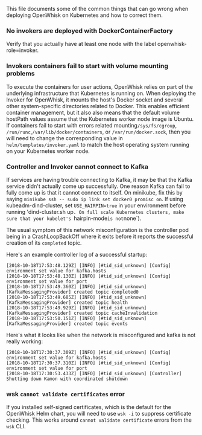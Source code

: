 <!--
#
# Licensed to the Apache Software Foundation (ASF) under one or more
# contributor license agreements.  See the NOTICE file distributed with
# this work for additional information regarding copyright ownership.
# The ASF licenses this file to You under the Apache License, Version 2.0
# (the "License"); you may not use this file except in compliance with
# the License.  You may obtain a copy of the License at
#
#     http://www.apache.org/licenses/LICENSE-2.0
#
# Unless required by applicable law or agreed to in writing, software
# distributed under the License is distributed on an "AS IS" BASIS,
# WITHOUT WARRANTIES OR CONDITIONS OF ANY KIND, either express or implied.
# See the License for the specific language governing permissions and
# limitations under the License.
#
-->

This file documents some of the common things that can go wrong when
deploying OpenWhisk on Kubernetes and how to correct them.

### No invokers are deployed with DockerContainerFactory

Verify that you actually have at least one node with the label openwhisk-role=invoker.

### Invokers containers fail to start with volume mounting problems

To execute the containers for user actions, OpenWhisk relies on part
of the underlying infrastructure that Kubernetes is running on. When
deploying the Invoker for OpenWhisk, it mounts the host's Docker
socket and several other system-specific directories related to
Docker. This enables efficient container management, but it also also
means that the default volume hostPath values assume that the Kubernetes worker
node image is Ubuntu. If containers fail to start with errors related
mounting`/sys/fs/cgroup`, `/run/runc`,`/var/lib/docker/containers`, or
`/var/run/docker.sock`, then you will need to change the corresponding
value in `helm/templates/invoker.yaml` to match the host operating system
running on your Kubernetes worker node.

### Controller and Invoker cannot connect to Kafka

If services are having trouble connecting to Kafka, it may be that the
Kafka service didn't actually come up successfully. One reason Kafka
can fail to fully come up is that it cannot connect to itself.  On minikube,
fix this by saying `minikube ssh -- sudo ip link set docker0 promisc
on`. If using kubeadm-dind-cluster, set `USE_HAIRPIN=true` in your environment
before running 'dind-cluster.sh up`. On full scale Kubernetes clusters,
make sure that your kubelet's `hairpin-mode` is not `none`).

The usual symptom of this network misconfiguration is the controller
pod being in a CrashLoopBackOff where it exits before it reports
the successful creation of its `completed` topic.

Here's an example controller log of a successful startup:
```
[2018-10-18T17:53:48.129Z] [INFO] [#tid_sid_unknown] [Config] environment set value for kafka.hosts
[2018-10-18T17:53:48.130Z] [INFO] [#tid_sid_unknown] [Config] environment set value for port
[2018-10-18T17:53:49.360Z] [INFO] [#tid_sid_unknown] [KafkaMessagingProvider] created topic completed0
[2018-10-18T17:53:49.685Z] [INFO] [#tid_sid_unknown] [KafkaMessagingProvider] created topic health
[2018-10-18T17:53:49.929Z] [INFO] [#tid_sid_unknown] [KafkaMessagingProvider] created topic cacheInvalidation
[2018-10-18T17:53:50.151Z] [INFO] [#tid_sid_unknown] [KafkaMessagingProvider] created topic events
```
Here's what it looks like when the network is misconfigured and kafka is not really working:
```
[2018-10-18T17:30:37.309Z] [INFO] [#tid_sid_unknown] [Config] environment set value for kafka.hosts
[2018-10-18T17:30:37.310Z] [INFO] [#tid_sid_unknown] [Config] environment set value for port
[2018-10-18T17:30:53.433Z] [INFO] [#tid_sid_unknown] [Controller] Shutting down Kamon with coordinated shutdown
```

### wsk `cannot validate certificates` error

If you installed self-signed certificates, which is the default
for the OpenWhisk Helm chart, you will need to use `wsk -i` to
suppress certificate checking.  This works around `cannot validate
certificate` errors from the `wsk` CLI.

